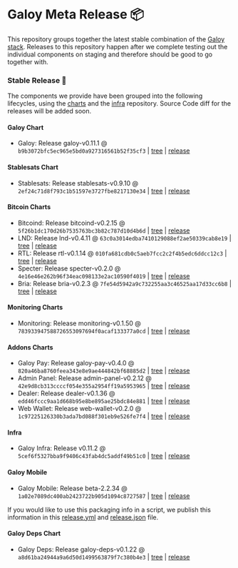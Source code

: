 # Galoy Meta Release 📦

This repository groups together the latest stable combination of the [Galoy stack](https://github.com/GaloyMoney/awesome-galoy#tech-components). 
Releases to this repository happen after we complete testing out the individual components on staging and therefore should be good to go together with.

### Stable Release 🎉

The components we provide have been grouped into the following lifecycles, using the [charts](https://github.com/GaloyMoney/charts) and the [infra](https://github.com/GaloyMoney/galoy-infra) repository. 
Source Code diff for the releases will be added soon.

#### Galoy Chart
- Galoy: Release galoy-v0.11.1 @ `b9b3072bfc5ec965e5bd0a927316561b52f35cf3` | [tree](https://github.com/GaloyMoney/charts/tree/b9b3072bfc5ec965e5bd0a927316561b52f35cf3/charts/galoy) | [release](https://github.com/GaloyMoney/charts/releases/tag/galoy-v0.11.1)

#### Stablesats Chart
- Stablesats: Release stablesats-v0.9.10 @ `2ef24c71d8f793c1b51597e3727fbe8217130e34` | [tree](https://github.com/GaloyMoney/charts/tree/2ef24c71d8f793c1b51597e3727fbe8217130e34/charts/stablesats) | [release](https://github.com/GaloyMoney/charts/releases/tag/stablesats-v0.9.10)

#### Bitcoin Charts
- Bitcoind: Release bitcoind-v0.2.15 @ `5f26b1dc170d26b7535763bc3b82c787d10d4b6d` | [tree](https://github.com/GaloyMoney/charts/tree/5f26b1dc170d26b7535763bc3b82c787d10d4b6d/charts/bitcoind) | [release](https://github.com/GaloyMoney/charts/releases/tag/bitcoind-v0.2.15)
- LND: Release lnd-v0.4.11 @ `63c0a3014edba7410129088ef2ae50339cab8e19` | [tree](https://github.com/GaloyMoney/charts/tree/63c0a3014edba7410129088ef2ae50339cab8e19/charts/lnd) | [release](https://github.com/GaloyMoney/charts/releases/tag/lnd-v0.4.11)
- RTL: Release rtl-v0.1.14 @ `010fa681cdb0c5aeb7fcc2c2f4b5edc6ddcc12c3` | [tree](https://github.com/GaloyMoney/charts/tree/010fa681cdb0c5aeb7fcc2c2f4b5edc6ddcc12c3/charts/rtl) | [release](https://github.com/GaloyMoney/charts/releases/tag/rtl-v0.1.14)
- Specter: Release specter-v0.2.0 @ `4e16e46e262b96f34eac098133e2ac10590f4019` | [tree](https://github.com/GaloyMoney/charts/tree/4e16e46e262b96f34eac098133e2ac10590f4019/charts/specter) | [release](https://github.com/GaloyMoney/charts/releases/tag/specter-v0.2.0)
- Bria: Release bria-v0.2.3 @ `7fe54d5942a9c732255aa3c46525aa17d33cc6b8` | [tree](https://github.com/GaloyMoney/charts/tree/7fe54d5942a9c732255aa3c46525aa17d33cc6b8/charts/bria) | [release](https://github.com/GaloyMoney/charts/releases/tag/bria-v0.2.3)

#### Monitoring Charts
- Monitoring: Release monitoring-v0.1.50 @ `783933947588726553097694f0acaf133377a0cd` | [tree](https://github.com/GaloyMoney/charts/tree/783933947588726553097694f0acaf133377a0cd/charts/monitoring) | [release](https://github.com/GaloyMoney/charts/releases/tag/monitoring-v0.1.50)

#### Addons Charts
- Galoy Pay: Release galoy-pay-v0.4.0 @ `820a46ba8760feea343e8e9ae444842bf68885d2` | [tree](https://github.com/GaloyMoney/charts/tree/820a46ba8760feea343e8e9ae444842bf68885d2/charts/galoy-pay) | [release](https://github.com/GaloyMoney/charts/releases/tag/galoy-pay-v0.4.0)
- Admin Panel: Release admin-panel-v0.2.12 @ `42e9d8cb313ccccf054e355a2954ff19a5953965` | [tree](https://github.com/GaloyMoney/charts/tree/42e9d8cb313ccccf054e355a2954ff19a5953965/charts/admin-panel) | [release](https://github.com/GaloyMoney/charts/releases/tag/admin-panel-v0.2.12)
- Dealer: Release dealer-v0.1.36 @ `edd46fccc9aa1d668b95e8be895ae25bdc84e881` | [tree](https://github.com/GaloyMoney/charts/tree/edd46fccc9aa1d668b95e8be895ae25bdc84e881/charts/dealer) | [release](https://github.com/GaloyMoney/charts/releases/tag/dealer-v0.1.36)
- Web Wallet: Release web-wallet-v0.2.0 @ `1c97225126330b3ada7bd088f301eb9e526fe7f4` | [tree](https://github.com/GaloyMoney/charts/tree/1c97225126330b3ada7bd088f301eb9e526fe7f4/charts/web-wallet) | [release](https://github.com/GaloyMoney/charts/releases/tag/web-wallet-v0.2.0)

#### Infra

- Galoy Infra: Release v0.11.2 @ `5cef6f5327bba9f9406c43fab4dc5addf49b51c0` | [tree](https://github.com/GaloyMoney/galoy-infra/tree/5cef6f5327bba9f9406c43fab4dc5addf49b51c0) | [release](https://github.com/GaloyMoney/galoy-infra/releases/tag/v0.11.2)

#### Galoy Mobile

- Galoy Mobile: Release beta-2.2.34 @ `1a02e7089dc400ab2423722b905d1094c8727587` | [tree](https://github.com/GaloyMoney/galoy-mobile/tree/1a02e7089dc400ab2423722b905d1094c8727587) | [release](https://github.com/GaloyMoney/galoy-mobile/releases/tag/beta-2.2.34)

If you would like to use this packaging info in a script, we publish this information in this [release.yml](./release.yml) and [release.json](./release.json) file.

#### Galoy Deps Chart
- Galoy Deps: Release galoy-deps-v0.1.22 @ `a8d61ba24944a9a6d50d1499563879f7c380b4e3` | [tree](https://github.com/GaloyMoney/charts/tree/a8d61ba24944a9a6d50d1499563879f7c380b4e3/charts/galoy-deps) | [release](https://github.com/GaloyMoney/charts/releases/tag/galoy-deps-v0.1.22)
